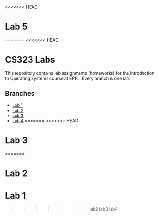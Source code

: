 <<<<<<< HEAD
# Lab 5
=======
<<<<<<< HEAD
# CS323 Labs

This repository contains lab assignments (homeworks) for the Introduction to Operating Systems course at EPFL.
Every branch is one lab.

## Branches

* [Lab 1](https://gitlab.epfl.ch/cs323/labs/-/tree/lab1)
* [Lab 2](https://gitlab.epfl.ch/cs323/labs/-/tree/lab2)
* [Lab 3](https://gitlab.epfl.ch/cs323/labs/-/tree/lab3)
* [Lab 4](https://gitlab.epfl.ch/cs323/labs/-/tree/lab4)
=======
<<<<<<< HEAD
# Lab 3
=======
# Lab 2
# Lab 1
>>>>>>> lab2
>>>>>>> lab3
>>>>>>> lab4

